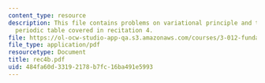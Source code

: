 ```yaml
---
content_type: resource
description: This file contains problems on variational principle and trends across
  periodic table covered in recitation 4.
file: https://ol-ocw-studio-app-qa.s3.amazonaws.com/courses/3-012-fundamentals-of-materials-science-fall-2005/484fa60d33192178b7fc16ba491e5993_rec4b.pdf
file_type: application/pdf
resourcetype: Document
title: rec4b.pdf
uid: 484fa60d-3319-2178-b7fc-16ba491e5993
---
```

